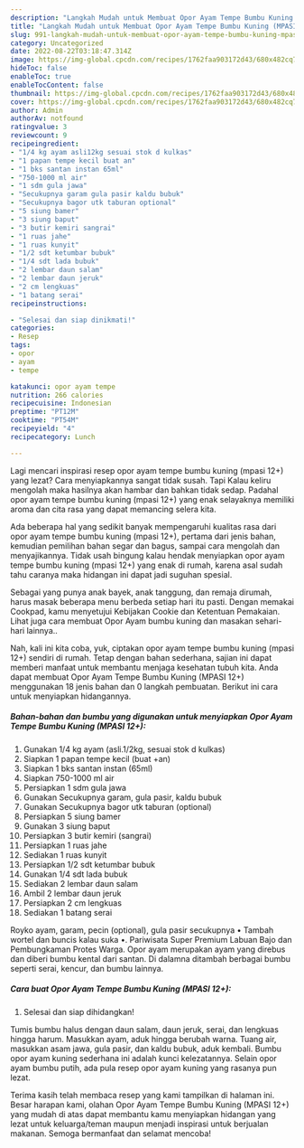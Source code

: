 ```yaml
---
description: "Langkah Mudah untuk Membuat Opor Ayam Tempe Bumbu Kuning (MPASI 12+){ yang Bikin Ngiler,  Menu Buat lebaran"
title: "Langkah Mudah untuk Membuat Opor Ayam Tempe Bumbu Kuning (MPASI 12+){ yang Bikin Ngiler,  Menu Buat lebaran"
slug: 991-langkah-mudah-untuk-membuat-opor-ayam-tempe-bumbu-kuning-mpasi-12-yang-bikin-ngiler-menu-buat-lebaran
category: Uncategorized
date: 2022-08-22T03:18:47.314Z
image: https://img-global.cpcdn.com/recipes/1762faa903172d43/680x482cq70/opor-ayam-tempe-bumbu-kuning-mpasi-12-foto-resep-utama.jpg
hideToc: false
enableToc: true
enableTocContent: false
thumbnail: https://img-global.cpcdn.com/recipes/1762faa903172d43/680x482cq70/opor-ayam-tempe-bumbu-kuning-mpasi-12-foto-resep-utama.jpg
cover: https://img-global.cpcdn.com/recipes/1762faa903172d43/680x482cq70/opor-ayam-tempe-bumbu-kuning-mpasi-12-foto-resep-utama.jpg
author: Admin
authorAv: notfound
ratingvalue: 3
reviewcount: 9
recipeingredient:
- "1/4 kg ayam asli12kg sesuai stok d kulkas"
- "1 papan tempe kecil buat an"
- "1 bks santan instan 65ml"
- "750-1000 ml air"
- "1 sdm gula jawa"
- "Secukupnya garam gula pasir kaldu bubuk"
- "Secukupnya bagor utk taburan optional"
- "5 siung bamer"
- "3 siung baput"
- "3 butir kemiri sangrai"
- "1 ruas jahe"
- "1 ruas kunyit"
- "1/2 sdt ketumbar bubuk"
- "1/4 sdt lada bubuk"
- "2 lembar daun salam"
- "2 lembar daun jeruk"
- "2 cm lengkuas"
- "1 batang serai"
recipeinstructions:

- "Selesai dan siap dinikmati!"
categories:
- Resep
tags:
- opor
- ayam
- tempe

katakunci: opor ayam tempe 
nutrition: 266 calories
recipecuisine: Indonesian
preptime: "PT12M"
cooktime: "PT54M"
recipeyield: "4"
recipecategory: Lunch

---
```



Lagi mencari inspirasi resep opor ayam tempe bumbu kuning (mpasi 12+) yang lezat? Cara menyiapkannya sangat tidak susah. Tapi Kalau keliru mengolah maka hasilnya akan hambar dan bahkan tidak sedap. Padahal opor ayam tempe bumbu kuning (mpasi 12+) yang enak selayaknya memiliki aroma dan cita rasa yang dapat memancing selera kita.


Ada beberapa hal yang sedikit banyak mempengaruhi kualitas rasa dari opor ayam tempe bumbu kuning (mpasi 12+), pertama dari jenis bahan, kemudian pemilihan bahan segar dan bagus, sampai cara mengolah dan menyajikannya. Tidak usah bingung kalau hendak menyiapkan opor ayam tempe bumbu kuning (mpasi 12+) yang enak di rumah, karena asal sudah tahu caranya maka hidangan ini dapat jadi suguhan spesial.

Sebagai yang punya anak bayek, anak tanggung, dan remaja dirumah, harus masak beberapa menu berbeda setiap hari itu pasti. Dengan memakai Cookpad, kamu menyetujui Kebijakan Cookie dan Ketentuan Pemakaian. Lihat juga cara membuat Opor Ayam bumbu kuning dan masakan sehari-hari lainnya..


Nah, kali ini kita coba, yuk, ciptakan opor ayam tempe bumbu kuning (mpasi 12+) sendiri di rumah. Tetap dengan bahan sederhana, sajian ini dapat memberi manfaat untuk membantu menjaga kesehatan tubuh kita. Anda dapat membuat Opor Ayam Tempe Bumbu Kuning (MPASI 12+) menggunakan 18 jenis bahan dan 0 langkah pembuatan. Berikut ini cara untuk menyiapkan hidangannya.

<!--inarticleads1-->

##### Bahan-bahan dan bumbu yang digunakan untuk menyiapkan Opor Ayam Tempe Bumbu Kuning (MPASI 12+):

1. Gunakan 1/4 kg ayam (asli.1/2kg, sesuai stok d kulkas)
1. Siapkan 1 papan tempe kecil (buat +an)
1. Siapkan 1 bks santan instan (65ml)
1. Siapkan 750-1000 ml air
1. Persiapkan 1 sdm gula jawa
1. Gunakan Secukupnya garam, gula pasir, kaldu bubuk
1. Gunakan Secukupnya bagor utk taburan (optional)
1. Persiapkan 5 siung bamer
1. Gunakan 3 siung baput
1. Persiapkan 3 butir kemiri (sangrai)
1. Persiapkan 1 ruas jahe
1. Sediakan 1 ruas kunyit
1. Persiapkan 1/2 sdt ketumbar bubuk
1. Gunakan 1/4 sdt lada bubuk
1. Sediakan 2 lembar daun salam
1. Ambil 2 lembar daun jeruk
1. Persiapkan 2 cm lengkuas
1. Sediakan 1 batang serai


Royko ayam, garam, pecin (optional), gula pasir secukupnya • Tambah wortel dan buncis kalau suka •. Pariwisata Super Premium Labuan Bajo dan Pembungkaman Protes Warga. Opor ayam merupakan ayam yang direbus dan diberi bumbu kental dari santan. Di dalamna ditambah berbagai bumbu seperti serai, kencur, dan bumbu lainnya. 

<!--inarticleads2-->

##### Cara buat Opor Ayam Tempe Bumbu Kuning (MPASI 12+):


1. Selesai dan siap dihidangkan!

Tumis bumbu halus dengan daun salam, daun jeruk, serai, dan lengkuas hingga harum. Masukkan ayam, aduk hingga berubah warna. Tuang air, masukkan asam jawa, gula pasir, dan kaldu bubuk, aduk kembali. Bumbu opor ayam kuning sederhana ini adalah kunci kelezatannya. Selain opor ayam bumbu putih, ada pula resep opor ayam kuning yang rasanya pun lezat. 

Terima kasih telah membaca resep yang kami tampilkan di halaman ini. Besar harapan kami, olahan Opor Ayam Tempe Bumbu Kuning (MPASI 12+) yang mudah di atas dapat membantu kamu menyiapkan hidangan yang lezat untuk keluarga/teman maupun menjadi inspirasi untuk berjualan makanan. Semoga bermanfaat dan selamat mencoba!
